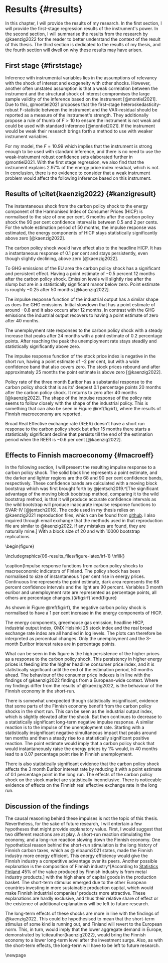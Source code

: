 

# Results {#results}

In this chapter, I will provide the results of my research. In the first section, I will provide the first-stage regression results of the instrument's power. In the second section, I will summarise the results from the research by @kaenzig2022 for the reader to better understand the context of the result of this thesis. The third section is dedicated to the results of my thesis, and the fourth section will dwell on why these results may have arisen. 

## First stage {#firststage}

Inference with instrumental variables lies in the assumptions of relevancy with the shock of interest and exogeneity with other shocks. However, another often unstated assumption is that a weak correlation between the instrument and the structural shock of interest compromises the large sample validity of the inference based on the instrument [@montiel2021]. Due to this, @montiel2021 proposes that the first-stage heteroskedasticity-robust F-statistic between the instrument and the VAR-residual should be reported as a measure of the instrument's strength. They additionally propose a rule of thumb of $F > 10$ to ensure the instrument is not weak and could be used with standard inference [@montiel2021]. If the instrument would be weak their research brings forth a method to use with weaker instrument variables.

For my model, the $F = 10.99$ which implies that the instrument is strong enough to be used with standard inference, and there is no need to use the weak-instrument robust confidence sets elaborated further in @montiel2021. With the first stage regression, we also find that the instrument explains $2.97\%$ of the energy price index residual, which is not. In conclusion, there is no evidence to consider that a weak instrument problem would affect the following inference based on this instrument.

## Results of \citet{kaenzig2022} {#kanzigresult}

The instantaneous shock from the carbon policy shock to the energy component of the Harmonised Index of Consumer Prices (HICP) is normalised to the size of one per cent. 6 months after the carbon policy shock the 90 per cent confidence interval is between $0.5$ and $2$ per cents. For the whole estimation period of $50$ months, the impulse response was estimated, the energy components of HICP stays statistically significantly above zero [@kaenzig2022].

The carbon policy shock would have effect also to the headline HICP. It has a instantaneous response of $0.1$ per cent and stays persistently, even though slightly declining, above zero [@kaenzig2022]. 

To GHG emissions of the EU area the carbon policy shock has a significant and persistent effect. Having a point estimate of $-0.5$ percent $12$ months after the carbon policy shock. Emission levels will slightly rise after the slump but are in a statistically significant manor below zero. Point estimate is roughly $-0.25$ after $50$ months [@kaenzig2022].

The impulse response function of the industrial output has a similar shape as does the GHG emissions. Initial slowdown that has a point estimate of around $-0.8$ and it also occurs after $12$ months. In contrast with the GHG emissions the industrial output recovers to having a point estimate of zero after $40$ months. 

The unemployment rate responses to the carbon policy shock with a steady increase that peaks after $24$ months with a point estimate of $0.2$ percentage points. After reaching the peak the unemployment rate stays steadily and statistically significantly above zero.

The impulse response function of the stock price index is negative in the short run, having a point estimate of $-2$ per cent, but with a wide confidence band that also covers zero. The stock prices rebound and after approximately $25$ months the point estimate is above zero [@kaenzig2022]. 

Policy rate of the three month Euribor has a substantial response to the carbon policy shock that is as its' deepest $0.1$ percentage points $20$ months after the carbon policy shock. It returns to zero after $40$ months [@kaenzig2022]. The shape of the impulse response of the policy rate seems to follow closely with the shape of the industrial policy. This is something that can also be seen in Figure \@ref(fig:irf), where the results of Finnish macroeconomy are reported.

Broad Real Effective exchange rate (REER) doesn't have a short run response to the carbon policy shock but after $15$ months there starts a statistically significant decline that persists till the end of the estimation period when the REER is $-0.6$ per cent [@kaenzig2022].

## Effects to Finnish macroeconomy {#macroeff}

In the following section, I will present the resulting impulse response to a carbon policy shock. The solid black line represents a point estimate, and the darker and lighter regions are the 68 and 90 per cent confidence bands, respectively. These confidence bands are calculated with a moving block bootstrap which was first brought forth by @jentsch2019.^[The significant advantage of the moving block bootstrap method, comparing it to the wild bootstrap method, is that it will produce accurate confidence intervals as the wild bootstrap will produce inaccurate impulse response functions to SVAR-IV [@jentsch2016]. The code used in my thesis relies on @kaenzig2021 reproduction files, which can be found from [ github](https://github.com/dkaenzig/replicationOilSupplyNews). I also inquired through email exchange that the methods used in that reproduction file are similar to @kaenzig2022. If any mistakes are found, they are naturally mine.] With a block size of 20 and with $10 000$ bootstrap replications.  

\begin{figure}

\includegraphics{06-results_files/figure-latex/irf-1} \hfill{}

\caption{Impulse response functions from carbon policy shocks to macroeconomic indicators of Finland. The policy shock has been normalised to size of instantaneous 1 per cent rise in energy prices. Continuous line represents the point estimate, dark area  represents the 68 percent confidence intervals and the light are 90 percent. Variables 3 month euribor and unemployment rate are represented as percentage points, all others are percentage changes.}(\#fig:irf)
\end{figure}

As shown in Figure \@ref(fig:irf), the negative carbon policy shock is normalised to have a $1$ per cent increase in the energy components of HICP. 

The energy components, greenhouse gas emission, headline HICP, industrial output index,  OMX Helsinki 25 stock index and the real broad exchange rate index are all handled in log levels. The plots can therefore be interpreted as percentual changes. Only the unemployment and the 3-month Euribor interest rates are in percentage points.

What can be seen in this figure is the high persistence of the higher prices as a response to the carbon policy shock. This persistency in higher energy prices is feeding into the higher headline consumer price index, and it is statistically significant until the end of the estimation period, $50$ months ahead. The behaviour of the consumer price indexes is in line with the findings of @kaenzig2022 findings from a European-wide context. Where my findings differ from the results of @kaenzig2022, is the behaviour of the Finnish economy in the short-run. 

There is somewhat unexpected though statistically insignificant, evidence that some parts of the Finnish economy benefit from the carbon policy shocks in the short run. This can be seen as the industrial output index, which is slightly elevated after the shock. But then continues to decrease to a statistically significant long-term negative impulse response. A similar reaction is to the impulse of the unemployment rate. Starting with a statistically insignificant negative simultaneous impact that peaks around ten months and then a steady rise to a statistically significant positive reaction. The point estimate would imply that a carbon policy shock that would instantaneously raise the energy prices by 1% would, in $40$ months lead to a $0.07$ percentage point rise in Finnish unemployment. 

There is also statistically significant evidence that the carbon policy shock affects the $3$ month Euribor interest rate by reducing it with a point estimate of 0.1 percentage point in the long run. The effects of the carbon policy shock on the stock market are statistically inconclusive. There is noticeable evidence of effects on the Finnish real effective exchange rate in the long run.

## Discussion of the findings

The causal reasoning behind these impulses is not the topic of this thesis. Nevertheless, for the sake of future research, I will entertain a few hypotheses that might provide explanatory value. First, I would suggest that two different reactions are at play. A short-run reaction stimulating the economy, and a long-run reaction slowing down the Finnish economy. One hypothetical reason behind the short-run stimulation is the long history of Finnish carbon taxes, which as @ elbaum2021 states, made the Finnish industry more energy efficient. This energy efficiency would give the Finnish industry a competitive advantage over its peers. Another possible explanation is the composition of Finnish industry^[According to [Statistics Finland](https://www.stat.fi/til/tti/2020/tti_2020_2021-07-01_tie_001_en.html) 45% of the value produced by Finnish industry is from metal industry products.]  with the high share of capital goods in the production basket. The short-term stimulus emerged due to the other European countries investing in more sustainable production capital, which would make Finnish industrial companies' products more attractive. These explanations are hardly exclusive, and thus their relative share of effect or the existence of additional explanations will be left to future research.

The long-term effects of these shocks are more in line with the findings of @kaenzig2022. This could be hypothesised to mean that the short-term stimulus of some kind is running out, and Finland will revert to the European norm. This, in turn, would imply that the lower aggregate demand in Europe, demonstrated by \citeauthor{kaenzig2022}, would bring the Finnish economy to a lower long-term level after the investment surge. Also, as with the short-term effects, the long-term will have to be left to future research. 

\newpage
